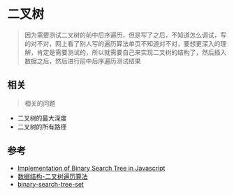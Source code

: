 # 二叉树

> 因为需要测试二叉树的前中后序遍历，但是写了之后，不知道怎么调试，写的对不对，网上看了别人写的遍历算法单页不知道对不对，要想更深入的理解，肯定是需要测试的，所以就需要自己来实现二叉树的结构了，然后插入数据之后，然后进行前中后序遍历测试结果

## 相关
> 相关的问题
- 二叉树的最大深度
- 二叉树的所有路径


## 参考
- [Implementation of Binary Search Tree in Javascript](https://www.geeksforgeeks.org/implementation-binary-search-tree-javascript/)
- [数据结构-二叉树遍历算法](https://juejin.im/post/5e008114518825126b262806)
- [binary-search-tree-set](https://www.geeksforgeeks.org/binary-search-tree-set-1-search-and-insertion/)